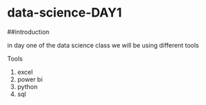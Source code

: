 # data-science-DAY1

##introduction

in day one of the data science class we will be using different tools

 Tools
 
1. excel
2. power bi 
3. python
4. sql
